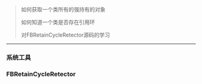 > 如何获取一个类所有的强持有的对象
>
> 如何知道一个类是否存在引用环
>
> 对FBRetainCycleRetector源码的学习

---

### 系统工具



### FBRetainCycleRetector



